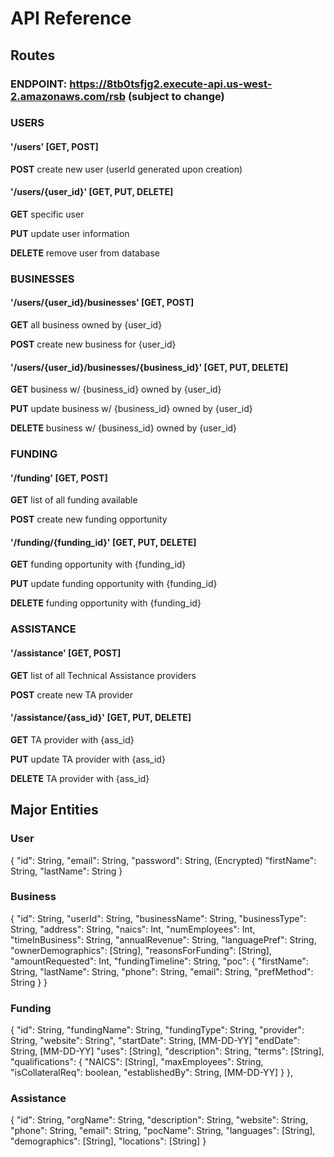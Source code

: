 # API Reference

## Routes
### ENDPOINT:  https://8tb0tsfjg2.execute-api.us-west-2.amazonaws.com/rsb (subject to change)

### USERS
#### '/users'  [GET, POST]

**POST** create new user
(userId generated upon creation)

#### '/users/{user_id}' 	[GET, PUT, DELETE]
**GET** specific user

**PUT** update user information

**DELETE** remove user from database

### BUSINESSES
#### '/users/{user_id}/businesses'  [GET, POST]

**GET** all business owned by {user_id}


**POST** create new business for {user_id}

#### '/users/{user_id}/businesses/{business_id}' [GET, PUT, DELETE]
**GET** business w/ {business_id} owned by {user_id}

**PUT** update business w/ {business_id} owned by {user_id}

**DELETE** business w/ {business_id} owned by {user_id}


### FUNDING
#### '/funding'  [GET, POST]

**GET** list of all funding available

**POST** create new funding opportunity

#### '/funding/{funding_id}' [GET, PUT, DELETE]

**GET** funding opportunity with {funding_id}

**PUT** update funding opportunity with {funding_id}

**DELETE** funding opportunity with {funding_id}

### ASSISTANCE
#### '/assistance'  [GET, POST]

**GET** list of all Technical Assistance providers

**POST** create new TA provider


#### '/assistance/{ass_id}' [GET, PUT, DELETE]

**GET** TA provider with {ass_id}

**PUT** update TA provider with {ass_id}

**DELETE** TA provider with {ass_id}


## Major Entities

### User

{
    "id": String,
    "email": String,
    "password": String, (Encrypted)
    "firstName": String,
    "lastName": String
}

### Business

{
	"id": String,
	"userId": String,
	"businessName": String,
	"businessType": String,
	"address": String,
	"naics": Int,
	"numEmployees": Int,
	"timeInBusiness": String,
	"annualRevenue": String,
	"languagePref": String,
	"ownerDemographics": [String],
	"reasonsForFunding": [String],
	"amountRequested": Int,
	"fundingTimeline": String,
	"poc": {
		"firstName": String,
		"lastName": String,
		"phone": String,
		"email": String,
		"prefMethod": String
	}
}

### Funding

{
	"id": String,
	"fundingName": String,
	"fundingType": String,
	"provider": String,
	"website": String",
	"startDate": String, [MM-DD-YY]
	"endDate": String, [MM-DD-YY]
	"uses": [String],
	"description": String,
	"terms": [String],
	"qualifications": {
		"NAICS": [String],
		"maxEmployees": String,
		"isCollateralReq": boolean,
		"establishedBy": String, [MM-DD-YY]
	}
},

### Assistance

{
	"id": String,
	"orgName": String,
	"description": String,
	"website": String,
	"phone": String,
	"email": String,
	"pocName": String,
	"languages": [String],
	"demographics": [String],
	"locations": [String]
}
